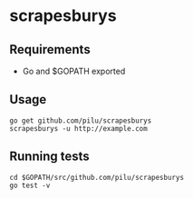 # scrapesburys

## Requirements

* Go and $GOPATH exported

## Usage

    go get github.com/pilu/scrapesburys
    scrapesburys -u http://example.com

## Running tests

    cd $GOPATH/src/github.com/pilu/scrapesburys
    go test -v
